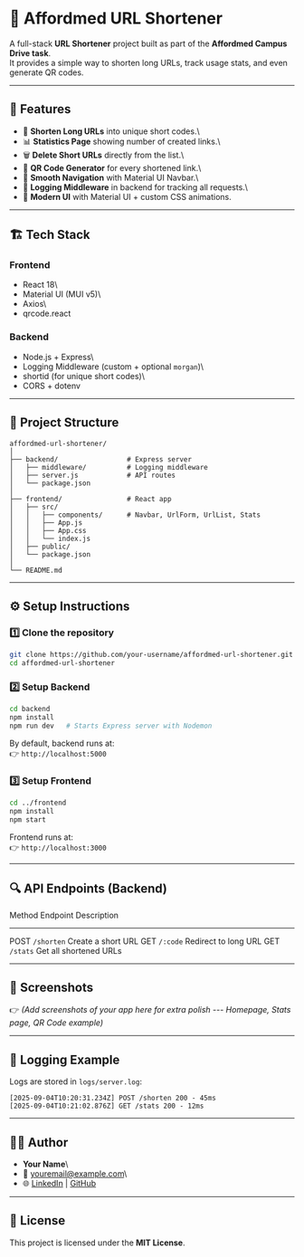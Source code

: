 # 🚀 Affordmed URL Shortener

A full-stack **URL Shortener** project built as part of the **Affordmed
Campus Drive task**.\
It provides a simple way to shorten long URLs, track usage stats, and
even generate QR codes.

------------------------------------------------------------------------

## 🌟 Features

-   🔗 **Shorten Long URLs** into unique short codes.\
-   📊 **Statistics Page** showing number of created links.\
-   🗑️ **Delete Short URLs** directly from the list.\
-   📱 **QR Code Generator** for every shortened link.\
-   🧭 **Smooth Navigation** with Material UI Navbar.\
-   📝 **Logging Middleware** in backend for tracking all requests.\
-   🎨 **Modern UI** with Material UI + custom CSS animations.

------------------------------------------------------------------------

## 🏗️ Tech Stack

### Frontend

-   React 18\
-   Material UI (MUI v5)\
-   Axios\
-   qrcode.react

### Backend

-   Node.js + Express\
-   Logging Middleware (custom + optional `morgan`)\
-   shortid (for unique short codes)\
-   CORS + dotenv

------------------------------------------------------------------------

## 📂 Project Structure

    affordmed-url-shortener/
    │
    ├── backend/                 # Express server
    │   ├── middleware/          # Logging middleware
    │   ├── server.js            # API routes
    │   └── package.json
    │
    ├── frontend/                # React app
    │   ├── src/
    │   │   ├── components/      # Navbar, UrlForm, UrlList, Stats
    │   │   ├── App.js
    │   │   ├── App.css
    │   │   └── index.js
    │   ├── public/
    │   └── package.json
    │
    └── README.md

------------------------------------------------------------------------

## ⚙️ Setup Instructions

### 1️⃣ Clone the repository

``` bash
git clone https://github.com/your-username/affordmed-url-shortener.git
cd affordmed-url-shortener
```

### 2️⃣ Setup Backend

``` bash
cd backend
npm install
npm run dev   # Starts Express server with Nodemon
```

By default, backend runs at:\
👉 `http://localhost:5000`

### 3️⃣ Setup Frontend

``` bash
cd ../frontend
npm install
npm start
```

Frontend runs at:\
👉 `http://localhost:3000`

------------------------------------------------------------------------

## 🔍 API Endpoints (Backend)

  Method   Endpoint     Description
  -------- ------------ ------------------------
  POST     `/shorten`   Create a short URL
  GET      `/:code`     Redirect to long URL
  GET      `/stats`     Get all shortened URLs

------------------------------------------------------------------------

## 📸 Screenshots

👉 *(Add screenshots of your app here for extra polish --- Homepage,
Stats page, QR Code example)*

------------------------------------------------------------------------

## 🧾 Logging Example

Logs are stored in `logs/server.log`:

    [2025-09-04T10:20:31.234Z] POST /shorten 200 - 45ms
    [2025-09-04T10:21:02.876Z] GET /stats 200 - 12ms

------------------------------------------------------------------------

## 👨‍💻 Author

-   **Your Name**\
-   📧 youremail@example.com\
-   🌐 [LinkedIn](https://www.linkedin.com/) \|
    [GitHub](https://github.com/)

------------------------------------------------------------------------

## 📜 License

This project is licensed under the **MIT License**.
